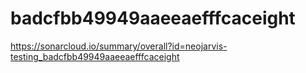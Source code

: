 # badcfbb49949aaeeaefffcaceight
https://sonarcloud.io/summary/overall?id=neojarvis-testing_badcfbb49949aaeeaefffcaceight
